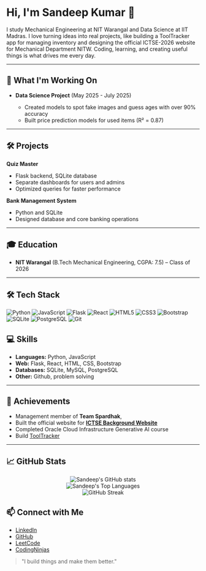 # Hi, I'm **Sandeep Kumar** 👋

I study Mechanical Engineering at NIT Warangal and Data Science at IIT Madras. I love turning ideas into real projects, like building a ToolTracker app for managing  inventory and designing the official ICTSE-2026 website for Mechanical Department NITW. Coding, learning, and creating useful things is what drives me every day.

---

## 🔭 What I'm Working On

* **Data Science Project** (May 2025 - July 2025)

  * Created models to spot fake images and guess ages with over 90% accuracy
  * Built price prediction models for used items (R² = 0.87)

---

## 🛠️ Projects

**Quiz Master**

* Flask backend, SQLite database
* Separate dashboards for users and admins
* Optimized queries for faster performance

**Bank Management System**

* Python and SQLite
* Designed database and core banking operations

---

## 🎓 Education

* **NIT Warangal** (B.Tech Mechanical Engineering, CGPA: 7.5) – Class of 2026

---
## 🛠️ Tech Stack

![Python](https://img.shields.io/badge/Python-3776AB?style=for-the-badge&logo=python&logoColor=white)
![JavaScript](https://img.shields.io/badge/JavaScript-F7DF1E?style=for-the-badge&logo=javascript&logoColor=black)
![Flask](https://img.shields.io/badge/Flask-000000?style=for-the-badge&logo=flask&logoColor=white)
![React](https://img.shields.io/badge/React-20232A?style=for-the-badge&logo=react&logoColor=61DAFB)
![HTML5](https://img.shields.io/badge/HTML5-E34F26?style=for-the-badge&logo=html5&logoColor=white)
![CSS3](https://img.shields.io/badge/CSS3-1572B6?style=for-the-badge&logo=css3&logoColor=white)
![Bootstrap](https://img.shields.io/badge/Bootstrap-7952B3?style=for-the-badge&logo=bootstrap&logoColor=white)
![SQLite](https://img.shields.io/badge/SQLite-003B57?style=for-the-badge&logo=sqlite&logoColor=white)
![PostgreSQL](https://img.shields.io/badge/PostgreSQL-316192?style=for-the-badge&logo=postgresql&logoColor=white)
![Git](https://img.shields.io/badge/Git-F05032?style=for-the-badge&logo=git&logoColor=white)

## 💻 Skills

* **Languages:** Python, JavaScript
* **Web:** Flask, React, HTML, CSS, Bootstrap
* **Databases:** SQLite, MySQL, PostgreSQL
* **Other:** Github, problem solving

---

## 🌟 Achievements

* Management member of **Team Spardhak**, 
* Built the official website for **[ICTSE Background Website](https://github.com/ksandeep18/ictse_bg)**
* Completed Oracle Cloud Infrastructure Generative AI course
* Build [ToolTracker](https://github.com/ksandeep18/tool_tracker)

---
## 📈 GitHub Stats

<p align="center">
  <img src="https://github-readme-stats.vercel.app/api?username=ksandeep18&show_icons=true&include_all_commits=true&count_private=true&theme=radical" alt="Sandeep's GitHub stats" />
  <br />
  <img src="https://github-readme-stats.vercel.app/api/top-langs/?username=ksandeep18&layout=compact&theme=radical" alt="Sandeep's Top Languages" />
  <br />
  <img src="https://github-readme-streak-stats.herokuapp.com/?user=ksandeep18&theme=radical" alt="GitHub Streak" />
  <br />
</p>

## 📫 Connect with Me

* [LinkedIn](https://www.linkedin.com/in/sandeep-kumar-sk-/)
* [GitHub](https://github.com/ksandeep18)
* [LeetCode](https://leetcode.com/u/S___K___7/)
* [CodingNinjas](https://www.naukri.com/code360/profile/SandeepKK
)

> "I build things and make them better."
